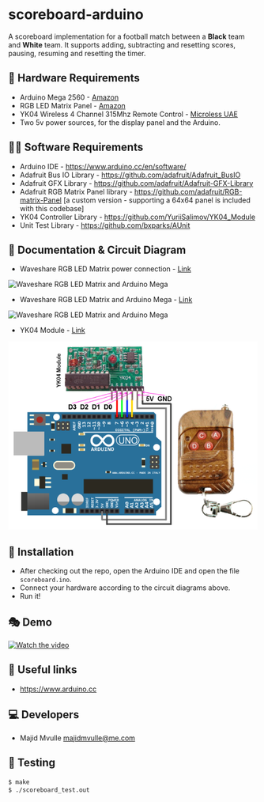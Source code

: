 # scoreboard-arduino

A scoreboard implementation for a football match between a **Black** team and **White** team. It supports adding, subtracting and resetting scores, pausing, resuming and resetting the timer.


## 🧰 Hardware Requirements

* Arduino Mega 2560 - [Amazon](https://amzn.eu/d/4R7KL9b)
* RGB LED Matrix Panel - [Amazon](https://amzn.eu/d/gCOoe4x)
* YK04 Wireless 4 Channel 315Mhz Remote Control - [Microless UAE](https://uae.microless.com/product/generic-wireless-4-channel-315mhz-remote-control-kits-receiver-module-for-arduino-4-channel-315mhz/)
* Two 5v power sources, for the display panel and the Arduino.

## 🧑‍💻 Software Requirements
* Arduino IDE - https://www.arduino.cc/en/software/
* Adafruit Bus IO Library - https://github.com/adafruit/Adafruit_BusIO
* Adafruit GFX Library - https://github.com/adafruit/Adafruit-GFX-Library
* Adafruit RGB Matrix Panel library - https://github.com/adafruit/RGB-matrix-Panel [a custom version - supporting a 64x64 panel is included with this codebase]
* YK04 Controller Library - https://github.com/YuriiSalimov/YK04_Module
* Unit Test Library - https://github.com/bxparks/AUnit


## 📄 Documentation & Circuit Diagram
- Waveshare RGB LED Matrix power connection - [Link](https://learn.adafruit.com/32x16-32x32-rgb-led-matrix/powering)

<img alt="Waveshare RGB LED Matrix and Arduino Mega" src="https://cdn-learn.adafruit.com/assets/assets/000/002/941/original/led_matrix_power-cable.jpg"/>

- Waveshare RGB LED Matrix and Arduino Mega - [Link](https://www.waveshare.com/wiki/RGB-Matrix-P3-64x64#Hardware_Connection)

<img alt="Waveshare RGB LED Matrix and Arduino Mega" src="https://www.waveshare.com/w/upload/4/41/Arduino-Mega-hw-connect-RGB-Matrix02.jpg"/>


- YK04 Module - [Link](https://github.com/YuriiSalimov/YK04_Module)

<img alt="YK04 Module" src="https://github.com/YuriiSalimov/YK04_Module/blob/master/CircuitDiagram.png"/>



## 🔧 Installation
- After checking out the repo, open the Arduino IDE and open the file `scoreboard.ino`.
- Connect your hardware according to the circuit diagrams above.
- Run it!


## 🎭 Demo


[![Watch the video](demo.png)](http://www.youtube.com/watch?v=T-D1KVIuvjA)


## 🔗 Useful links

- https://www.arduino.cc


## 💻 Developers

- Majid Mvulle <majidmvulle@me.com>


## 🧪 Testing <a name="testing"></a>

```shell
$ make
$ ./scoreboard_test.out
```

